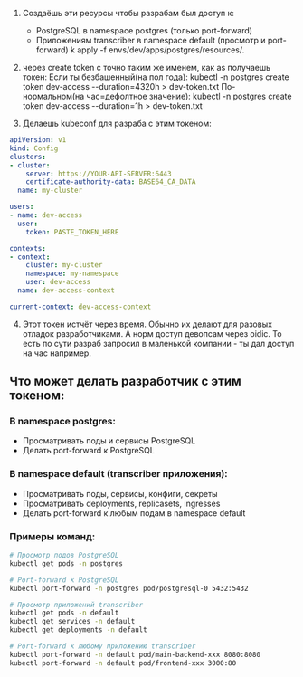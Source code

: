 1. Создаёшь эти ресурсы чтобы разрабам был доступ к:
   - PostgreSQL в namespace postgres (только port-forward)
   - Приложениям transcriber в namespace default (просмотр и port-forward)
k apply -f envs/dev/apps/postgres/resources/.

2. через create token с точно таким же именем, как as получаешь токен:
Если ты безбашенный(на пол года):
kubectl -n postgres create token dev-access --duration=4320h > dev-token.txt
По-нормальном(на час=дефолтное значение):
kubectl -n postgres create token dev-access --duration=1h > dev-token.txt

3. Делаешь kubeconf для разраба с этим токеном:
```yaml
apiVersion: v1
kind: Config
clusters:
- cluster:
    server: https://YOUR-API-SERVER:6443
    certificate-authority-data: BASE64_CA_DATA
  name: my-cluster

users:
- name: dev-access
  user:
    token: PASTE_TOKEN_HERE

contexts:
- context:
    cluster: my-cluster
    namespace: my-namespace
    user: dev-access
  name: dev-access-context

current-context: dev-access-context
```


4. Этот токен истчёт через время. Обычно их делают для разовых отладок разработчиками. 
А норм доступ девопсам через oidic.
То есть по сути разраб запросил в маленькой компании - ты дал доступ на час например.

## Что может делать разработчик с этим токеном:

### В namespace postgres:
- Просматривать поды и сервисы PostgreSQL
- Делать port-forward к PostgreSQL

### В namespace default (transcriber приложения):
- Просматривать поды, сервисы, конфиги, секреты
- Просматривать deployments, replicasets, ingresses
- Делать port-forward к любым подам в namespace default

### Примеры команд:
```bash
# Просмотр подов PostgreSQL
kubectl get pods -n postgres

# Port-forward к PostgreSQL
kubectl port-forward -n postgres pod/postgresql-0 5432:5432

# Просмотр приложений transcriber
kubectl get pods -n default
kubectl get services -n default
kubectl get deployments -n default

# Port-forward к любому приложению transcriber
kubectl port-forward -n default pod/main-backend-xxx 8080:8080
kubectl port-forward -n default pod/frontend-xxx 3000:80
```

